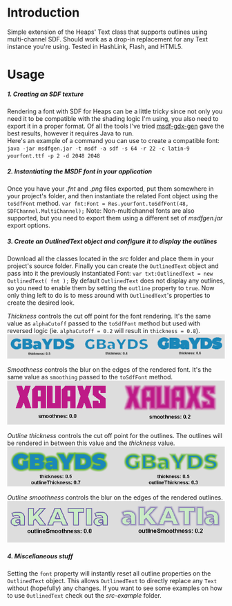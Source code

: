 # Introduction
Simple extension of the Heaps' Text class that supports outlines using multi-channel SDF. Should work as a drop-in replacement for any Text instance you're using. Tested in HashLink, Flash, and HTML5.

# Usage
##### 1. Creating an SDF texture
Rendering a font with SDF for Heaps can be a little tricky since not only you need it to be compatible with the shading logic I'm using, you also need to export it in a proper format. Of all the tools I've tried [msdf-gdx-gen](https://github.com/maltaisn/msdf-gdx-gen) gave the best results, however it requires Java to run.  
Here's an example of a command you can use to create a compatible font:
`java -jar msdfgen.jar -t msdf -a sdf -s 64 -r 22 -c latin-9 yourfont.ttf -p 2 -d 2048 2048`

##### 2. Instantiating the MSDF font in your application
Once you have your *.fnt* and *.png* files exported, put them somewhere in your project's folder, and then instantiate the related Font object using the `toSdfFont` method.
`var fnt:Font = Res.yourfont.toSdfFont(48, SDFChannel.MultiChannel);`
Note: Non-multichannel fonts are also supported, but you need to export them using a different set of *msdfgen.jar* export options.

##### 3. Create an OutlinedText object and configure it to display the outlines
Download all the classes located in the *src* folder and place them in your project's source folder.
Finally you can create the `OutlinedText` object and pass into it the previously instantiated Font:
`var txt:OutlinedText = new OutlinedText( fnt );`
By default `OutlinedText` does not display any outlines, so you need to enable them by setting the `outline` property to `true`. Now only thing left to do is to mess around with `OutlinedText`'s properties to create the desired look.

*Thickness* controls the cut off point for the font rendering. It's the same value as `alphaCutoff` passed to the `toSdfFont` method but used with reversed logic (ie. `alphaCutoff = 0.2` will result in `thickness = 0.8`).
![Thickness example!](/docs/thickness.png)

*Smoothness* controls the blur on the edges of the rendered font. It's the same value as `smoothing` passed to the `toSdfFont` method.
![Smoothness example!](/docs/smoothness.png)

*Outline thickness* controls the cut off point for the outlines. The outlines will be rendered in between this value and the *thickness* value.
![Outline thickness example!](/docs/outlineThickness.png)

*Outline smoothness* controls the blur on the edges of the rendered outlines.
![Outline smoothness example!](/docs/outlineSmoothness.png)

##### 4. Miscellaneous stuff
Setting the `font` property will instantly reset all outline properties on the `OutlinedText` object. This allows `OutlinedText` to directly replace any `Text` without (hopefully) any changes.
If you want to see some examples on how to use `OutlinedText` check out the *src-example* folder.
